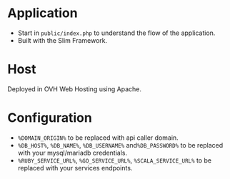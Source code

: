 # Application
* Start in `public/index.php` to understand the flow of the application.
* Built with the Slim Framework.

# Host
Deployed in OVH Web Hosting using Apache.

# Configuration
* `%DOMAIN_ORIGIN%` to be replaced with api caller domain.
* `%DB_HOST%`, `%DB_NAME%`, `%DB_USERNAME%` and`%DB_PASSWORD%` to be replaced with your mysql/mariadb credentials.
* `%RUBY_SERVICE_URL%`, `%GO_SERVICE_URL%`, `%SCALA_SERVICE_URL%` to be replaced with your services endpoints.